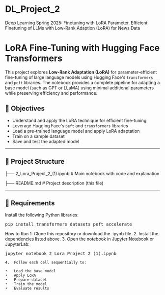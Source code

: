 # DL_Project_2
Deep Learning Spring 2025: Finetuning with LoRA Parameter. Efficient Finetuning of LLMs with Low-Rank Adaption (LoRA) for News Data
# LoRA Fine-Tuning with Hugging Face Transformers

This project explores **Low-Rank Adaptation (LoRA)** for parameter-efficient fine-tuning of large language models using Hugging Face's `transformers` and `peft` libraries. The notebook provides a complete pipeline for adapting a base model (such as GPT or LLaMA) using minimal additional parameters while preserving efficiency and performance.

## 📌 Objectives

- Understand and apply the LoRA technique for efficient fine-tuning
- Leverage Hugging Face's `peft` and `transformers` libraries
- Load a pre-trained language model and apply LoRA adaptation
- Train on a sample dataset
- Save and test the adapted model

---

## 📁 Project Structure

├── 2_Lora_Project_2_(1).ipynb   # Main notebook with code and explanation

├── README.md                    # Project description (this file)

---

## 🔧 Requirements

Install the following Python libraries:

<pre>
pip install transformers datasets peft accelerate
</pre>

How to Run
	1.	Clone this repository or download the .ipynb file.
	2.	Install the dependencies listed above.
	3.	Open the notebook in Jupyter Notebook or JupyterLab:

<pre>
jupyter notebook 2_Lora_Project_2_(1).ipynb
</pre>


	4.	Follow each cell sequentially to:
 
	•	Load the base model
	•	Apply LoRA
	•	Prepare dataset
	•	Train the model
	•	Evaluate results
